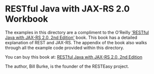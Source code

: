 RESTful Java with JAX-RS 2.0 Workbook
=========================
The examples in this directory are a compliment to the O'Reilly ['RESTful Java with JAX-RS 2.0, 2nd Edition'](http://shop.oreilly.com/product/0636920028925.do) book.  This book has
a detailed explanation of REST and JAX-RS.  The appendix of the book also walks through all the example code provided within
this directory.

You can buy this book at:
[RESTful Java with JAX-RS 2.0, 2nd Edition](http://shop.oreilly.com/product/0636920028925.do)

The author, Bill Burke, is the founder of the RESTEasy project.
